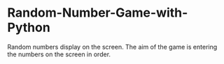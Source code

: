 # Random-Number-Game-with-Python
Random numbers display on the screen. The aim of the game is entering the numbers on the screen in order.

